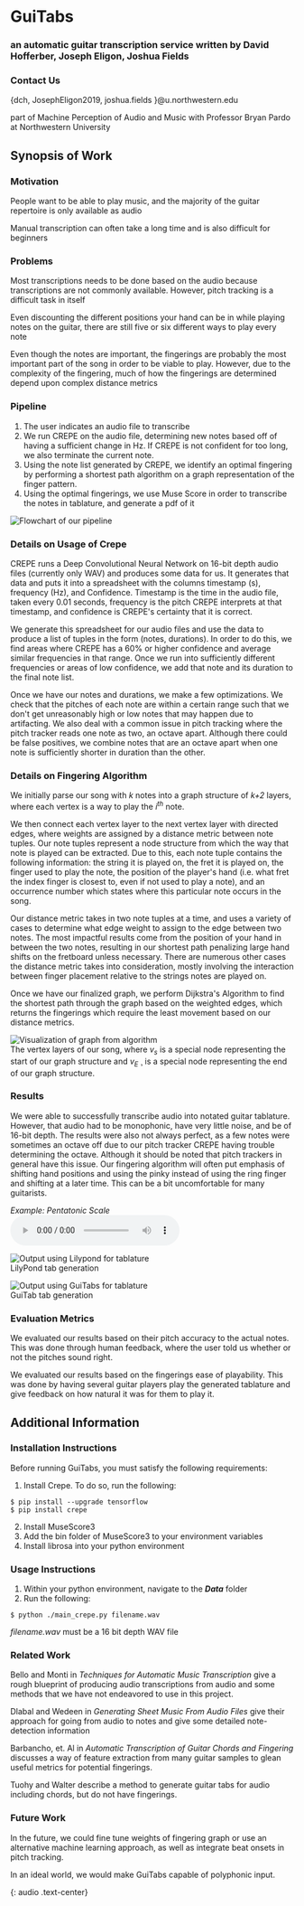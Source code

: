 # GuiTabs
### an automatic guitar transcription service written by David Hofferber, Joseph Eligon, Joshua Fields

### Contact Us  
{dch, JosephEligon2019, joshua.fields }@u.northwestern.edu

part of Machine Perception of Audio and Music with Professor Bryan Pardo at Northwestern University

## Synopsis of Work

### Motivation
People want to be able to play music, and the majority of the guitar repertoire is only available as audio

Manual transcription can often take a long time and is also difficult for beginners

### Problems
Most transcriptions needs to be done based on the audio because transcriptions are not commonly available. However, pitch tracking is a difficult task in itself

Even discounting the different positions your hand can be in while playing notes on the guitar, there are still five or six different ways to play every note

Even though the notes are important, the fingerings are probably the most important part of the song in order to be viable to play. However, due to the complexity of the fingering, much of how the fingerings are determined depend upon complex distance metrics

### Pipeline
1. The user indicates an audio file to transcribe
2. We run CREPE on the audio file, determining new notes based off of having a sufficient change in Hz. If CREPE is not confident for too long, we also terminate the current note.
3. Using the note list generated by CREPE, we identify an optimal fingering by performing a shortest path algorithm on a graph representation of the finger pattern.
4. Using the optimal fingerings, we use Muse Score in order to transcribe the notes in tablature, and generate a pdf of it

![Flowchart of our pipeline](https://raw.githubusercontent.com/guitabwebsite/guitabwebsite.github.io/master/images/pipeline.png)  


### Details on Usage of Crepe

CREPE runs a Deep Convolutional Neural Network on 16-bit depth audio files (currently only WAV) and produces some data for us. It generates that data and puts it into a spreadsheet with the columns timestamp (s), frequency (Hz), and Confidence. Timestamp is the time in the audio file, taken every 0.01 seconds, frequency is the pitch CREPE interprets at that timestamp, and confidence is CREPE's certainty that it is correct.

We generate this spreadsheet for our audio files and use the data to produce a list of tuples in the form (notes, durations). In order to do this, we find areas where CREPE has a 60% or higher confidence and average similar frequencies in that range. Once we run into sufficiently different frequencies or areas of low confidence, we add that note and its duration to the final note list. 

Once we have our notes and durations, we make a few optimizations. We check that the pitches of each note are within a certain range such that we don't get unreasonably high or low notes that may happen due to artifacting. We also deal with a common issue in pitch tracking where the pitch tracker reads one note as two, an octave apart. Although there could be false positives, we combine notes that are an octave apart when one note is sufficiently shorter in duration than the other.

### Details on Fingering Algorithm

We initially parse our song with _k_ notes into a graph structure of _k+2_ layers, where each vertex is a way to play the _i<sup>th</sup>_ note.

We then connect each vertex layer to the next vertex layer with directed edges, where weights are assigned by a distance metric between note tuples. Our note tuples represent a node structure from which the way that note is played can be extracted. Due to this, each note tuple contains the following information: the string it is played on, the fret it is played on, the finger used to play the note, the position of the player's hand (i.e. what fret the index finger is closest to, even if not used to play a note), and an occurrence number which states where this particular note occurs in the song.

Our distance metric takes in two note tuples at a time, and uses a variety of cases to determine what edge weight to assign to the edge between two notes. The most impactful results come from the position of your hand in between the two notes, resulting in our shortest path penalizing large hand shifts on the fretboard unless necessary. There are numerous other cases the distance metric takes into consideration, mostly involving the interaction between finger placement relative to the strings notes are played on.

Once we have our finalized graph, we perform Dijkstra's Algorithm to find the shortest path through the graph based on the weighted edges, which returns the fingerings which require the least movement based on our distance metrics.

![Visualization of graph from algorithm](https://raw.githubusercontent.com/guitabwebsite/guitabwebsite.github.io/master/images/algorithmgraph.png)  
The vertex layers of our song, where _v<sub>s</sub>_ is a special node representing the start of our graph structure and _v<sub>E</sub>_ ¸ is a special node representing the end of our graph structure.


### Results
We were able to successfully transcribe audio into notated guitar tablature. However, that audio had to be monophonic, have very little noise, and be of 16-bit depth. The results were also not always perfect, as a few notes were sometimes an octave off due to our pitch tracker CREPE having trouble determining the octave. Although it should be noted that pitch trackers in general have this issue. Our fingering algorithm will often put emphasis of shifting hand positions and using the pinky instead of using the ring finger and shifting at a later time. This can be a bit uncomfortable for many guitarists.

_Example: Pentatonic Scale_  
<audio src="audio/trainedPent.wav" controls preload></audio>

![Output using Lilypond for tablature](https://raw.githubusercontent.com/guitabwebsite/guitabwebsite.github.io/master/images/lilyTab.png)  
LilyPond tab generation

![Output using GuiTabs for tablature](https://raw.githubusercontent.com/guitabwebsite/guitabwebsite.github.io/master/images/GuiTab.png)  
GuiTab tab generation

### Evaluation Metrics
We evaluated our results based on their pitch accuracy to the actual notes. This was done through human feedback, where the user told us whether or not the pitches sound right.

We evaluated our results based on the fingerings ease of playability. This was done by having several guitar players play the generated tablature and give feedback on how natural it was for them to play it.

## Additional Information

### Installation Instructions
Before running GuiTabs, you must satisfy the following requirements:

1. Install Crepe. To do so, run the following:
```
$ pip install --upgrade tensorflow 
$ pip install crepe
```
2. Install MuseScore3
3. Add the bin folder of MuseScore3 to your environment variables
4. Install librosa into your python environment

### Usage Instructions
1. Within your python environment, navigate to the ***Data*** folder
2. Run the following:
```
$ python ./main_crepe.py filename.wav
```
_filename.wav_ must be a 16 bit depth WAV file


### Related Work
Bello and Monti in _Techniques for Automatic Music Transcription_ give a rough blueprint of producing audio transcriptions from audio and some methods that we have not endeavored to use in this project.

Dlabal and Wedeen in _Generating Sheet Music From Audio Files_ give their approach for going from audio to notes and give some detailed note-detection information

Barbancho, et. Al in _Automatic Transcription of Guitar Chords and Fingering_ discusses a way of feature extraction from many guitar samples to glean useful metrics for potential fingerings.

Tuohy and Walter describe a method to generate guitar tabs for audio including chords, but do not have fingerings.

### Future Work
In the future, we could fine tune weights of fingering graph or use an alternative machine learning approach, as well as integrate beat onsets in pitch tracking.

In an ideal world, we would make GuiTabs capable of polyphonic input.


{: audio .text-center}



